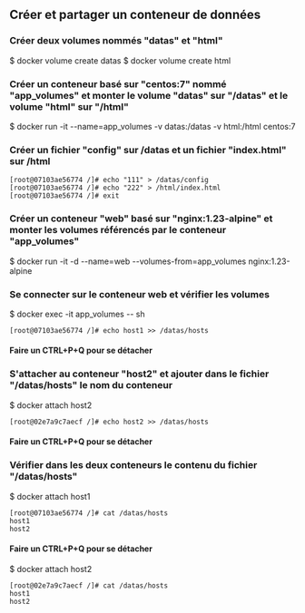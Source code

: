 ## Créer et partager un conteneur de données

### Créer deux volumes nommés "datas" et "html"

$ docker volume create datas
$ docker volume create html

### Créer un conteneur basé sur "centos:7" nommé "app_volumes" et monter le volume "datas" sur "/datas" et le volume "html" sur "/html"

$ docker run -it --name=app_volumes -v datas:/datas -v html:/html centos:7

### Créer un fichier "config" sur /datas et un fichier "index.html" sur /html

```
[root@07103ae56774 /]# echo "111" > /datas/config
[root@07103ae56774 /]# echo "222" > /html/index.html
[root@07103ae56774 /]# exit
```

### Créer un conteneur "web" basé sur "nginx:1.23-alpine" et monter les volumes référencés par le conteneur "app_volumes"

$ docker run -it -d --name=web --volumes-from=app_volumes nginx:1.23-alpine

### Se connecter sur le conteneur web et vérifier les volumes

$ docker exec -it app_volumes -- sh
```
[root@07103ae56774 /]# echo host1 >> /datas/hosts
```
#### Faire un CTRL+P+Q pour se détacher 
### S'attacher au conteneur "host2" et ajouter dans le fichier "/datas/hosts" le nom du conteneur

$ docker attach host2
```
[root@02e7a9c7aecf /]# echo host2 >> /datas/hosts
```

#### Faire un CTRL+P+Q pour se détacher 
### Vérifier dans les deux conteneurs le contenu du fichier "/datas/hosts"

$ docker attach host1
```
[root@07103ae56774 /]# cat /datas/hosts
host1
host2
```
#### Faire un CTRL+P+Q pour se détacher 

$ docker attach host2
```
[root@02e7a9c7aecf /]# cat /datas/hosts
host1
host2
```
